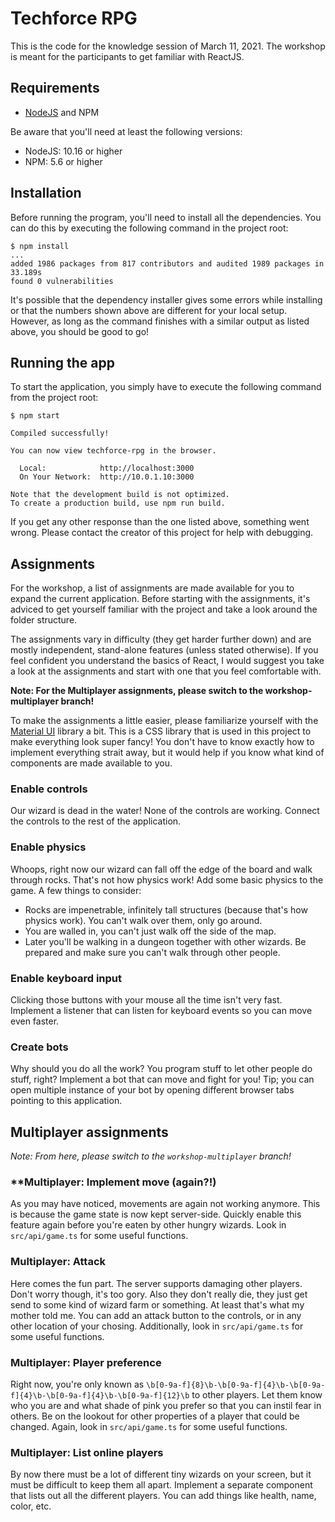 # Techforce RPG

This is the code for the knowledge session of March 11, 2021. The workshop is meant for the participants to get familiar with ReactJS.

## Requirements

- [NodeJS](https://nodejs.org/en/download/) and NPM

Be aware that you'll need at least the following versions:

- NodeJS: 10.16 or higher
- NPM: 5.6 or higher

## Installation

Before running the program, you'll need to install all the dependencies. You can do this by executing the following command in the project root:

``` shell
$ npm install
...
added 1986 packages from 817 contributors and audited 1989 packages in 33.189s
found 0 vulnerabilities
```

It's possible that the dependency installer gives some errors while installing or that the numbers shown above are different for your local setup.
However, as long as the command finishes with a similar output as listed above, you should be good to go!

## Running the app

To start the application, you simply have to execute the following command from the project root:

``` shell
$ npm start

Compiled successfully!

You can now view techforce-rpg in the browser.

  Local:            http://localhost:3000
  On Your Network:  http://10.0.1.10:3000

Note that the development build is not optimized.
To create a production build, use npm run build.
```

If you get any other response than the one listed above, something went wrong.
Please contact the creator of this project for help with debugging.

## Assignments

For the workshop, a list of assignments are made available for you to expand the current application. Before starting with the assignments, it's adviced to get yourself familiar with the project and take a look around the folder structure.

The assignments vary in difficulty (they get harder further down) and are mostly independent, stand-alone features (unless stated otherwise). If you feel confident you understand the basics of React, I would suggest you take a look at the assignments and start with one that you feel comfortable with.

**Note: For the Multiplayer assignments, please switch to the workshop-multiplayer branch!**

To make the assignments a little easier, please familiarize yourself with the [Material UI](https://material-ui.com/) library a bit. This is a CSS library that is used in this project to make everything look super fancy! You don't have to know exactly how to implement everything strait away, but it would help if you know what kind of components are made available to you.

### **Enable controls**

Our wizard is dead in the water! None of the controls are working. Connect the controls to the rest of the application.

### **Enable physics**

Whoops, right now our wizard can fall off the edge of the board and walk through rocks. That's not how physics work! Add some basic physics to the game.
A few things to consider:

- Rocks are impenetrable, infinitely tall structures (because that's how physics work). You can't walk over them, only go around.
- You are walled in, you can't just walk off the side of the map.
- Later you'll be walking in a dungeon together with other wizards. Be prepared and make sure you can't walk through other people.

### **Enable keyboard input**

Clicking those buttons with your mouse all the time isn't very fast. Implement a listener that can listen for keyboard events so you can move even faster.

### **Create bots**

Why should you do all the work? You program stuff to let other people do stuff, right?
Implement a bot that can move and fight for you!
Tip; you can open multiple instance of your bot by opening different browser tabs pointing to this application.

## Multiplayer assignments

*Note: From here, please switch to the `workshop-multiplayer` branch!*

### **Multiplayer: Implement move (again?!)

As you may have noticed, movements are again not working anymore. This is because the game state is now kept server-side. Quickly enable this feature again before you're eaten by other hungry wizards.
Look in `src/api/game.ts` for some useful functions.

### **Multiplayer: Attack**

Here comes the fun part. The server supports damaging other players. Don't worry though, it's too gory. Also they don't really die, they just get send to some kind of wizard farm or something. At least that's what my mother told me.
You can add an attack button to the controls, or in any other location of your chosing. Additionally, look in `src/api/game.ts` for some useful functions.

### **Multiplayer: Player preference**

Right now, you're only known as `\b[0-9a-f]{8}\b-\b[0-9a-f]{4}\b-\b[0-9a-f]{4}\b-\b[0-9a-f]{4}\b-\b[0-9a-f]{12}\b` to other players. Let them know who you are and what shade of pink you prefer so that you can instil fear in others. Be on the lookout for other properties of a player that could be changed.
Again, look in `src/api/game.ts` for some useful functions.

### **Multiplayer: List online players**

By now there must be a lot of different tiny wizards on your screen, but it must be difficult to keep them all apart.
Implement a separate component that lists out all the different players. You can add things like health, name, color, etc.
